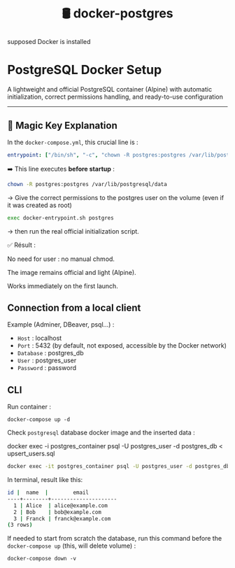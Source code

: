 <h1 align="center">

🛢️ docker-postgres

</h1>

supposed Docker is installed

# PostgreSQL Docker Setup

A lightweight and official PostgreSQL container (Alpine) with automatic initialization, correct permissions handling, and ready-to-use configuration

---

## 🔑 Magic Key Explanation

In the `docker-compose.yml`, this crucial line is :

```yaml
entrypoint: ["/bin/sh", "-c", "chown -R postgres:postgres /var/lib/postgresql/data && exec docker-entrypoint.sh postgres"]
```

➡️ This line executes **before startup** :

```bash
chown -R postgres:postgres /var/lib/postgresql/data
```
→ Give the correct permissions to the postgres user on the volume (even if it was created as root)

```bash
exec docker-entrypoint.sh postgres
```
→ then run the real official initialization script.

✅ Résult :

No need for user : no manual chmod.

The image remains official and light (Alpine).

Works immediately on the first launch.

## Connection from a local client

Example (Adminer, DBeaver, psql…) :

- `Host` : localhost
- `Port` : 5432 (by default, not exposed, accessible by the Docker network)
- `Database` : postgres_db
- `User` : postgres_user
- `Password` : password

## CLI 

Run container : 

`docker-compose up -d`

Check `postgresql` database docker image and the inserted data :

docker exec -i postgres_container psql -U postgres_user -d postgres_db < upsert_users.sql

```bash
docker exec -it postgres_container psql -U postgres_user -d postgres_db -c "SELECT * FROM users;"
```

In terminal, result like this:

```bash 
id |  name  |        email         
----+--------+---------------------
  1 | Alice  | alice@example.com
  2 | Bob    | bob@example.com
  3 | Franck | franck@example.com
(3 rows)
```

If needed to start from scratch the database, run this command before the `docker-compose up` (this, will delete volume) : 

`docker-compose down -v`